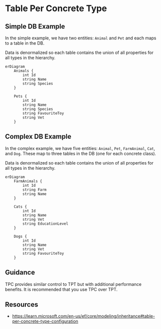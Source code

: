 # Table Per Concrete Type

## Simple DB Example

In the simple example, we have two entities:  `Animal` and `Pet` and each maps to a table in the DB.

Data is denormalized so each table contains the union of all properties for all types in the hierarchy.

```mermaid
erDiagram
    Animals {
        int Id
        string Name
        string Species
    }

    Pets {
        int Id
        string Name
        string Species
        string FavouriteToy
        string Vet
    }
```

## Complex DB Example

In the complex example, we have five entities: `Animal`, `Pet`, `FarmAnimal`, `Cat`, and `Dog`.  These map to three tables in the DB (one for each concrete class).

Data is denormalized so each table contains the union of all properties for all types in the hierarchy.

```mermaid
erDiagram
    FarmAnimals {
        int Id
        string Farm
        string Name
    }

    Cats {
        int Id
        string Name
        string Vet
        string EducationLevel
    }

    Dogs {
        int Id
        string Name
        string Vet
        string FavouriteToy
    }
```

## Guidance

TPC provides similar control to TPT but with additional performance benefits.  It is recommended that you use TPC over TPT.

## Resources

- https://learn.microsoft.com/en-us/ef/core/modeling/inheritance#table-per-concrete-type-configuration
